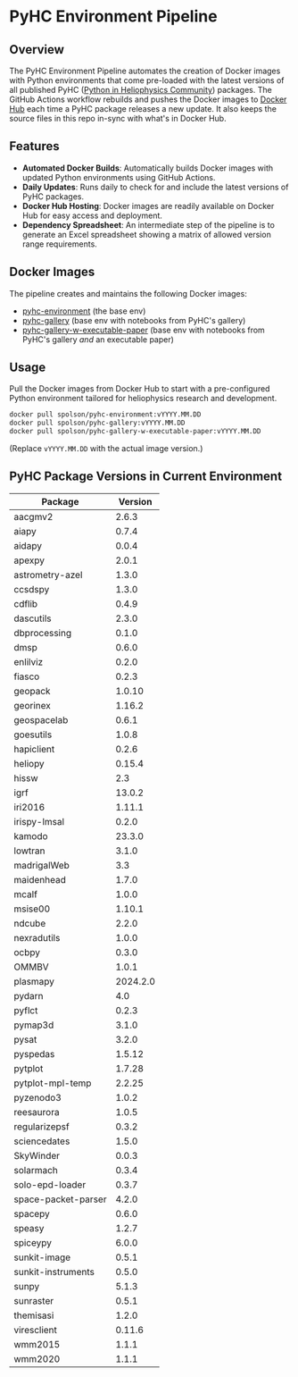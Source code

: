 # PyHC Environment Pipeline

## Overview
The PyHC Environment Pipeline automates the creation of Docker images with Python environments that come pre-loaded with the latest versions of all published PyHC ([Python in Heliophysics Community](https://pyhc.org/projects)) packages. The GitHub Actions workflow rebuilds and pushes the Docker images to [Docker Hub](https://hub.docker.com/u/spolson) each time a PyHC package releases a new update. It also keeps the source files in this repo in-sync with what's in Docker Hub.  

## Features
- **Automated Docker Builds**: Automatically builds Docker images with updated Python environments using GitHub Actions.
- **Daily Updates**: Runs daily to check for and include the latest versions of PyHC packages.
- **Docker Hub Hosting**: Docker images are readily available on Docker Hub for easy access and deployment.
- **Dependency Spreadsheet**: An intermediate step of the pipeline is to generate an Excel spreadsheet showing a matrix of allowed version range requirements.

## Docker Images
The pipeline creates and maintains the following Docker images:
- [pyhc-environment](https://hub.docker.com/r/spolson/pyhc-environment) (the base env)
- [pyhc-gallery](https://hub.docker.com/r/spolson/pyhc-gallery) (base env with notebooks from PyHC's gallery)
- [pyhc-gallery-w-executable-paper](https://hub.docker.com/r/spolson/pyhc-gallery-w-executable-paper) (base env with notebooks from PyHC's gallery _and_ an executable paper)

## Usage
Pull the Docker images from Docker Hub to start with a pre-configured Python environment tailored for heliophysics research and development.

```bash
docker pull spolson/pyhc-environment:vYYYY.MM.DD
docker pull spolson/pyhc-gallery:vYYYY.MM.DD
docker pull spolson/pyhc-gallery-w-executable-paper:vYYYY.MM.DD
```
(Replace `vYYYY.MM.DD` with the actual image version.)

## PyHC Package Versions in Current Environment
Package | Version
---|---
aacgmv2 | 2.6.3
aiapy | 0.7.4
aidapy | 0.0.4
apexpy | 2.0.1
astrometry-azel | 1.3.0
ccsdspy | 1.3.0
cdflib | 0.4.9
dascutils | 2.3.0
dbprocessing | 0.1.0
dmsp | 0.6.0
enlilviz | 0.2.0
fiasco | 0.2.3
geopack | 1.0.10
georinex | 1.16.2
geospacelab | 0.6.1
goesutils | 1.0.8
hapiclient | 0.2.6
heliopy | 0.15.4
hissw | 2.3
igrf | 13.0.2
iri2016 | 1.11.1
irispy-lmsal | 0.2.0
kamodo | 23.3.0
lowtran | 3.1.0
madrigalWeb | 3.3
maidenhead | 1.7.0
mcalf | 1.0.0
msise00 | 1.10.1
ndcube | 2.2.0
nexradutils | 1.0.0
ocbpy | 0.3.0
OMMBV | 1.0.1
plasmapy | 2024.2.0
pydarn | 4.0
pyflct | 0.2.3
pymap3d | 3.1.0
pysat | 3.2.0
pyspedas | 1.5.12
pytplot | 1.7.28
pytplot-mpl-temp | 2.2.25
pyzenodo3 | 1.0.2
reesaurora | 1.0.5
regularizepsf | 0.3.2
sciencedates | 1.5.0
SkyWinder | 0.0.3
solarmach | 0.3.4
solo-epd-loader | 0.3.7
space-packet-parser | 4.2.0
spacepy | 0.6.0
speasy | 1.2.7
spiceypy | 6.0.0
sunkit-image | 0.5.1
sunkit-instruments | 0.5.0
sunpy | 5.1.3
sunraster | 0.5.1
themisasi | 1.2.0
viresclient | 0.11.6
wmm2015 | 1.1.1
wmm2020 | 1.1.1
